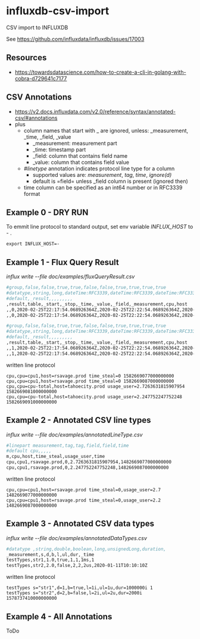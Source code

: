 # influxdb-csv-import
CSV import to INFLUXDB

See https://github.com/influxdata/influxdb/issues/17003

## Resources
* https://towardsdatascience.com/how-to-create-a-cli-in-golang-with-cobra-d729641c7177

## CSV Annotations
* https://v2.docs.influxdata.com/v2.0/reference/syntax/annotated-csv/#annotations
* plus 
   * column names that start with _ are ignored, unless: _measurement, _time, _field, _value
      * _measurement:  measurement part
      * _time: timestamp part
      * _field: column that contains field name
      * _value: column that contains field value
   * *#linetype* annotation indicates protocol line type for a column   
      * supported values are: _measurement_, _tag_, _time_, _ignore(d)_
      * default is =field= unless _field column is present (ignored then)
   * time column can be specified as an int64 number or in RFC3339 format

## Example 0 - DRY RUN
To emmit line protocol to standard output, set env variable _INFLUX_HOST_ to _-_ .

```
export INFLUX_HOST=-
```

## Example 1 - Flux Query Result
*influx write --file  doc/examples/fluxQueryResult.csv*

```bash
#group,false,false,true,true,false,false,true,true,true,true
#datatype,string,long,dateTime:RFC3339,dateTime:RFC3339,dateTime:RFC3339,double,string,string,string,string
#default,_result,,,,,,,,,
,result,table,_start,_stop,_time,_value,_field,_measurement,cpu,host
,,0,2020-02-25T22:17:54.068926364Z,2020-02-25T22:22:54.068926364Z,2020-02-25T22:17:57Z,0,time_steal,cpu,cpu1,rsavage.prod
,,0,2020-02-25T22:17:54.068926364Z,2020-02-25T22:22:54.068926364Z,2020-02-25T22:18:07Z,0,time_steal,cpu,cpu1,rsavage.prod

#group,false,false,true,true,false,false,true,true,true,true
#datatype,string,long,dateTime:RFC3339,dateTime:RFC3339,dateTime:RFC3339,double,string,string,string,string
#default,_result,,,,,,,,,
,result,table,_start,_stop,_time,_value,_field,_measurement,cpu,host
,,1,2020-02-25T22:17:54.068926364Z,2020-02-25T22:22:54.068926364Z,2020-02-25T22:18:01Z,2.7263631815907954,usage_user,cpu,cpu-total,tahoecity.prod
,,1,2020-02-25T22:17:54.068926364Z,2020-02-25T22:22:54.068926364Z,2020-02-25T22:18:11Z,2.247752247752248,usage_user,cpu,cpu-total,tahoecity.prod
```
written line protocol
```
cpu,cpu=cpu1,host=rsavage.prod time_steal=0 1582669077000000000
cpu,cpu=cpu1,host=rsavage.prod time_steal=0 1582669087000000000
cpu,cpu=cpu-total,host=tahoecity.prod usage_user=2.7263631815907954 1582669081000000000
cpu,cpu=cpu-total,host=tahoecity.prod usage_user=2.247752247752248 1582669091000000000
```
## Example 2 - Annotated CSV line types
*influx write --file doc/examples/annotatedLineType.csv*

```bash
#linepart measurement,tag,tag,field,field,time
#default cpu,,,,,
m,cpu,host,time_steal,usage_user,time
cpu,cpu1,rsavage.prod,0,2.7263631815907954,1482669077000000000
cpu,cpu1,rsavage.prod,0,2.247752247752248,1482669087000000000

```

written line protocol
```
cpu,cpu=cpu1,host=rsavage.prod time_steal=0,usage_user=2.7 1482669077000000000
cpu,cpu=cpu1,host=rsavage.prod time_steal=0,usage_user=2.2 1482669087000000000
```

## Example 3 - Annotated CSV data types
*influx write --file doc/examples/annotatedDataTypes.csv*

```bash
#datatype ,string,double,boolean,long,unsignedLong,duration,
_measurement,s,d,b,l,ul,dur,_time
testTypes,str1,1.0,true,1,1,1ms,1
testTypes,str2,2.0,false,2,2,2us,2020-01-11T10:10:10Z
```

written line protocol
```
testTypes s="str1",d=1,b=true,l=1i,ul=1u,dur=1000000i 1
testTypes s="str2",d=2,b=false,l=2i,ul=2u,dur=2000i 1578737410000000000
```

## Example 4 - All Annotations
ToDo
